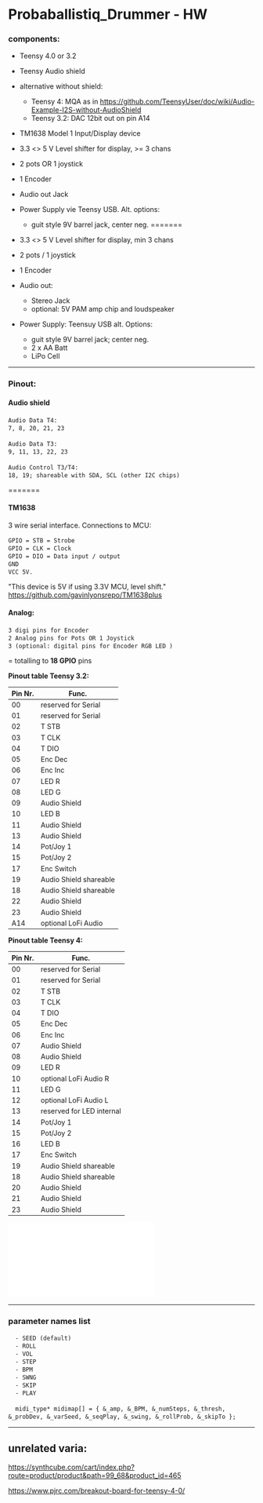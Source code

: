 # Probaballistiq_Drummer - HW

### components:
- Teensy 4.0 or 3.2
- Teensy Audio shield
- alternative without shield: 
	- Teensy 4: MQA as in <https://github.com/TeensyUser/doc/wiki/Audio-Example-I2S-without-AudioShield>
	- Teensy 3.2: DAC 12bit out on pin A14
- TM1638 Model 1 Input/Display device
- 3.3 <> 5 V Level shifter for display, >= 3 chans
- 2 pots OR 1 joystick
- 1 Encoder
- Audio out Jack 
- Power Supply vie Teensy USB. 
Alt. options:
	- guit style 9V barrel jack, center neg.
=======

- 3.3 <> 5 V Level shifter for display, min 3 chans
- 2 pots /  1 joystick
- 1 Encoder
- Audio out:

	- Stereo Jack 
	- optional: 5V PAM amp chip and loudspeaker
- Power Supply: Teensuy USB
  alt. Options:

	- guit style 9V barrel jack; center neg.
	- 2 x AA Batt
	- LiPo Cell

------------


### Pinout:

#### Audio shield 

	Audio Data T4: 
	7, 8, 20, 21, 23

	Audio Data T3: 
	9, 11, 13, 22, 23

	Audio Control T3/T4: 
	18, 19; shareable with SDA, SCL (other I2C chips)

=======
#### TM1638

 3 wire serial interface.
Connections to MCU:

    GPIO = STB = Strobe
    GPIO = CLK = Clock
    GPIO = DIO = Data input / output
    GND
    VCC 5V.

"This device is 5V if using 3.3V MCU, level shift."
https://github.com/gavinlyonsrepo/TM1638plus


#### Analog:
	3 digi pins for Encoder
	2 Analog pins for Pots OR 1 Joystick
	3 (optional: digital pins for Encoder RGB LED )

= totalling to **18 GPIO** pins


**Pinout table Teensy 3.2:**

Pin Nr. | Func. 
--------|------- 
00		| reserved for Serial
01		| reserved for Serial
02		| T STB 
03		| T CLK 
04		| T DIO 
05		| Enc Dec
06		| Enc Inc
07		| LED R
08		| LED G
09		| Audio Shield
10		| LED B
11		| Audio Shield
13		| Audio Shield
14		| Pot/Joy 1
15		| Pot/Joy 2
17		| Enc Switch
19		| Audio Shield shareable
18		| Audio Shield shareable
22		| Audio Shield
23		| Audio Shield
A14		| optional LoFi Audio

**Pinout table Teensy 4:**

Pin Nr. | Func.  
--------|------- 
00		| reserved for Serial
01		| reserved for Serial
02		| T STB 
03		| T CLK 
04		| T DIO 
05		| Enc Dec
06		| Enc Inc
07		| Audio Shield
08		| Audio Shield
09		| LED R
10		| optional LoFi Audio R
11		| LED G
12		| optional LoFi Audio L
13		| reserved for LED internal
14		| Pot/Joy 1
15		| Pot/Joy 2
16		| LED B
17		| Enc Switch
19		| Audio Shield shareable
18		| Audio Shield shareable
20		| Audio Shield
21		| Audio Shield
23		| Audio Shield

![pinout pdf](Pinout.pdf)

---------

### parameter names list
````
  - SEED (default)
  - ROLL
  - VOL
  - STEP
  - BPM
  - SWNG
  - SKIP
  - PLAY

  midi_type* midimap[] = { &_amp, &_BPM, &_numSteps, &_thresh, &_probDev, &_varSeed, &_seqPlay, &_swing, &_rollProb, &_skipTo };

````

-----------------
## unrelated varia: 

https://synthcube.com/cart/index.php?route=product/product&path=99_68&product_id=465

https://www.pjrc.com/breakout-board-for-teensy-4-0/
